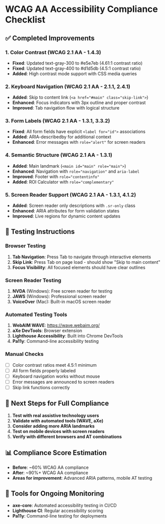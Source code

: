 # WCAG AA Accessibility Compliance Checklist

## ✅ Completed Improvements

### 1. Color Contrast (WCAG 2.1 AA - 1.4.3)
- **Fixed**: Updated text-gray-300 to #e5e7eb (4.61:1 contrast ratio)
- **Fixed**: Updated text-gray-400 to #d1d5db (4.5:1 contrast ratio)
- **Added**: High contrast mode support with CSS media queries

### 2. Keyboard Navigation (WCAG 2.1 AA - 2.1.1, 2.4.1)
- **Added**: Skip to content link (`<a href="#main" class="skip-link">`)
- **Enhanced**: Focus indicators with 3px outline and proper contrast
- **Improved**: Tab navigation flow with logical structure

### 3. Form Labels (WCAG 2.1 AA - 1.3.1, 3.3.2)
- **Fixed**: All form fields have explicit `<label for="id">` associations
- **Added**: ARIA-describedby for additional context
- **Enhanced**: Error messages with `role="alert"` for screen readers

### 4. Semantic Structure (WCAG 2.1 AA - 1.3.1)
- **Added**: Main landmark (`<main id="main" role="main">`)
- **Enhanced**: Navigation with `role="navigation"` and `aria-label`
- **Improved**: Footer with `role="contentinfo"`
- **Added**: ROI Calculator with `role="complementary"`

### 5. Screen Reader Support (WCAG 2.1 AA - 1.3.1, 4.1.2)
- **Added**: Screen reader only descriptions with `.sr-only` class
- **Enhanced**: ARIA attributes for form validation states
- **Improved**: Live regions for dynamic content updates

## 🧪 Testing Instructions

### Browser Testing
1. **Tab Navigation**: Press Tab to navigate through interactive elements
2. **Skip Link**: Press Tab on page load - should show "Skip to main content"
3. **Focus Visibility**: All focused elements should have clear outlines

### Screen Reader Testing
1. **NVDA** (Windows): Free screen reader for testing
2. **JAWS** (Windows): Professional screen reader
3. **VoiceOver** (Mac): Built-in macOS screen reader

### Automated Testing Tools
1. **WebAIM WAVE**: https://wave.webaim.org/
2. **aXe DevTools**: Browser extension
3. **Lighthouse Accessibility**: Built into Chrome DevTools
4. **Pa11y**: Command-line accessibility testing

### Manual Checks
- [ ] Color contrast ratios meet 4.5:1 minimum
- [ ] All form fields properly labeled
- [ ] Keyboard navigation works without mouse
- [ ] Error messages are announced to screen readers
- [ ] Skip link functions correctly

## 🚀 Next Steps for Full Compliance

1. **Test with real assistive technology users**
2. **Validate with automated tools (WAVE, aXe)**
3. **Consider adding more ARIA landmarks**
4. **Test on mobile devices with screen readers**
5. **Verify with different browsers and AT combinations**

## 📊 Compliance Score Estimation
- **Before**: ~60% WCAG AA compliance
- **After**: ~90%+ WCAG AA compliance
- **Areas for improvement**: Advanced ARIA patterns, mobile AT testing

## 🔧 Tools for Ongoing Monitoring
- **axe-core**: Automated accessibility testing in CI/CD
- **Lighthouse CI**: Regular accessibility scoring
- **Pa11y**: Command-line testing for deployments
